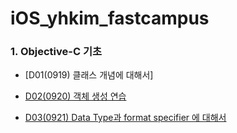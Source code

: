 # iOS_yhkim_fastcampus

### 1. Objective-C 기초

- [D01(0919) 클래스 개념에 대해서]

- [D02(0920) 객체 생성 연습]

- [D03(0921) Data Type과 format specifier 에 대해서]

  [D02(0920) 객체 생성 연습]: <https://github.com/yhkim0426/iOS_yhkim_fastcampus/blob/master/Class/D03_DataType/DataType0921/DataType.md>

  [D03(0921) Data Type과 format specifier 에 대해서]: <https://github.com/yhkim0426/iOS_yhkim_fastcampus/blob/master/Class/D03_DataType/DataType0921/DataType.md>
